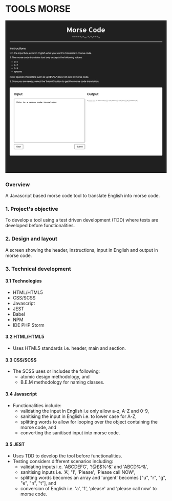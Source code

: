 # TOOLS MORSE

![tools morse code screen](./assets/images/tools-morse.png)

### Overview
A Javascript based morse code tool to translate English into morse code.

### 1. Project's objective
To develop a tool using a test driven development (TDD) where tests are developed before functionalities.

### 2. Design and layout
A screen showing the header, instructions, input in English and output in morse code.

### 3. Technical development

#### 3.1 Technologies
- HTML/HTML5
- CSS/SCSS
- Javascript
- JEST
- Babel
- NPM
- IDE PHP Storm

#### 3.2 HTML/HTML5
- Uses HTML5 standards i.e. header, main and section.

#### 3.3 CSS/SCSS
- The SCSS uses or includes the following:
    - atomic design methodology, and
    - B.E.M methodology for naming classes.

#### 3.4 Javascript
- Functionalities include:
    - validating the input in English i.e only allow a-z, A-Z and 0-9,
    - sanitising the input in English i.e. to lower case for A-Z,
    - splitting words to allow for looping over the object containing the morse code, and
    - converting the sanitised input into morse code.

#### 3.5 JEST
- Uses TDD to develop the tool before functionalities.
- Testing considers different scenarios including:
  - validating inputs i.e. 'ABCDEFG', '!@£$%^&' and 'ABCD%^&', 
  - sanitising inputs i.e. 'A', '1', 'Please', 'Please call NOW',
  - splitting words becomes an array and 'urgent' becomes ["u", "r", "g", "e", "n", "t"], and
  - conversion of English i.e. 'a', '1', 'please' and 'please call now' to morse code.
